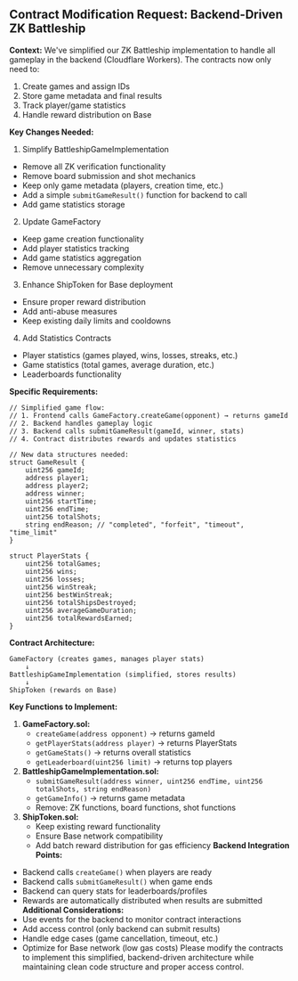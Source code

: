 ## Contract Modification Request: Backend-Driven ZK Battleship

**Context:** We've simplified our ZK Battleship implementation to handle all gameplay in the backend (Cloudflare Workers). The contracts now only need to:
1. Create games and assign IDs
2. Store game metadata and final results
3. Track player/game statistics
4. Handle reward distribution on Base

**Key Changes Needed:**
1. Simplify BattleshipGameImplementation
* Remove all ZK verification functionality
* Remove board submission and shot mechanics
* Keep only game metadata (players, creation time, etc.)
* Add a simple `submitGameResult()` function for backend to call
* Add game statistics storage
2. Update GameFactory
* Keep game creation functionality
* Add player statistics tracking
* Add game statistics aggregation
* Remove unnecessary complexity
3. Enhance ShipToken for Base deployment
* Ensure proper reward distribution
* Add anti-abuse measures
* Keep existing daily limits and cooldowns
4. Add Statistics Contracts
* Player statistics (games played, wins, losses, streaks, etc.)
* Game statistics (total games, average duration, etc.)
* Leaderboards functionality

**Specific Requirements:**

```solidity
// Simplified game flow:
// 1. Frontend calls GameFactory.createGame(opponent) → returns gameId
// 2. Backend handles gameplay logic
// 3. Backend calls submitGameResult(gameId, winner, stats)
// 4. Contract distributes rewards and updates statistics

// New data structures needed:
struct GameResult {
    uint256 gameId;
    address player1;
    address player2;
    address winner;
    uint256 startTime;
    uint256 endTime;
    uint256 totalShots;
    string endReason; // "completed", "forfeit", "timeout", "time_limit"
}

struct PlayerStats {
    uint256 totalGames;
    uint256 wins;
    uint256 losses;
    uint256 winStreak;
    uint256 bestWinStreak;
    uint256 totalShipsDestroyed;
    uint256 averageGameDuration;
    uint256 totalRewardsEarned;
}

```

**Contract Architecture:**

```
GameFactory (creates games, manages player stats)
    ↓
BattleshipGameImplementation (simplified, stores results)
    ↓
ShipToken (rewards on Base)

```

**Key Functions to Implement:**
1. **GameFactory.sol:**
   * `createGame(address opponent)` → returns gameId
   * `getPlayerStats(address player)` → returns PlayerStats
   * `getGameStats()` → returns overall statistics
   * `getLeaderboard(uint256 limit)` → returns top players
2. **BattleshipGameImplementation.sol:**
   * `submitGameResult(address winner, uint256 endTime, uint256 totalShots, string endReason)`
   * `getGameInfo()` → returns game metadata
   * Remove: ZK functions, board functions, shot functions
3. **ShipToken.sol:**
   * Keep existing reward functionality
   * Ensure Base network compatibility
   * Add batch reward distribution for gas efficiency
**Backend Integration Points:**
* Backend calls `createGame()` when players are ready
* Backend calls `submitGameResult()` when game ends
* Backend can query stats for leaderboards/profiles
* Rewards are automatically distributed when results are submitted
**Additional Considerations:**
* Use events for the backend to monitor contract interactions
* Add access control (only backend can submit results)
* Handle edge cases (game cancellation, timeout, etc.)
* Optimize for Base network (low gas costs)
Please modify the contracts to implement this simplified, backend-driven architecture while maintaining clean code structure and proper access control.